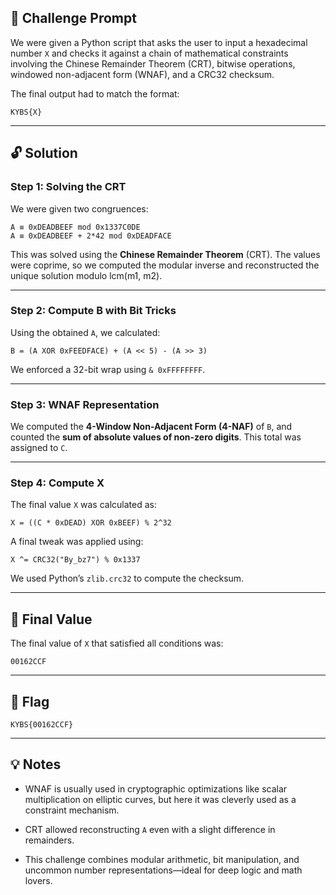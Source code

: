 
## 🧠 Challenge Prompt

We were given a Python script that asks the user to input a hexadecimal number `X` and checks it against a chain of mathematical constraints involving the Chinese Remainder Theorem (CRT), bitwise operations, windowed non-adjacent form (WNAF), and a CRC32 checksum.

The final output had to match the format:

```
KYBS{X}
```

---

## 🔓 Solution

### Step 1: Solving the CRT

We were given two congruences:

```
A ≡ 0xDEADBEEF mod 0x1337C0DE  
A ≡ 0xDEADBEEF + 2*42 mod 0xDEADFACE
```

This was solved using the **Chinese Remainder Theorem** (CRT). The values were coprime, so we computed the modular inverse and reconstructed the unique solution modulo lcm(m1, m2).

---

### Step 2: Compute B with Bit Tricks

Using the obtained `A`, we calculated:

```
B = (A XOR 0xFEEDFACE) + (A << 5) - (A >> 3)
```

We enforced a 32-bit wrap using `& 0xFFFFFFFF`.

---

### Step 3: WNAF Representation

We computed the **4-Window Non-Adjacent Form (4-NAF)** of `B`, and counted the **sum of absolute values of non-zero digits**. This total was assigned to `C`.

---

### Step 4: Compute X

The final value `X` was calculated as:

```
X = ((C * 0xDEAD) XOR 0xBEEF) % 2^32
```

A final tweak was applied using:

```
X ^= CRC32("By_bz7") % 0x1337
```

We used Python’s `zlib.crc32` to compute the checksum.

---

## 🔪 Final Value

The final value of `X` that satisfied all conditions was:

```
00162CCF
```

---

## 🎉 Flag

```
KYBS{00162CCF}
```

---

## 💡 Notes

- WNAF is usually used in cryptographic optimizations like scalar multiplication on elliptic curves, but here it was cleverly used as a constraint mechanism.
    
- CRT allowed reconstructing `A` even with a slight difference in remainders.
    
- This challenge combines modular arithmetic, bit manipulation, and uncommon number representations—ideal for deep logic and math lovers.